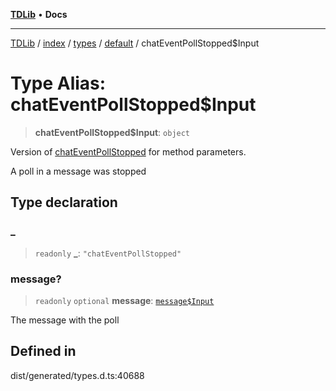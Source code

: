 [**TDLib**](../../../../../../README.md) • **Docs**

***

[TDLib](../../../../../../modules.md) / [index](../../../../../README.md) / [types](../../../README.md) / [default](../README.md) / chatEventPollStopped$Input

# Type Alias: chatEventPollStopped$Input

> **chatEventPollStopped$Input**: `object`

Version of [chatEventPollStopped](chatEventPollStopped.md) for method parameters.

A poll in a message was stopped

## Type declaration

### \_

> `readonly` **\_**: `"chatEventPollStopped"`

### message?

> `readonly` `optional` **message**: [`message$Input`](message$Input.md)

The message with the poll

## Defined in

dist/generated/types.d.ts:40688
